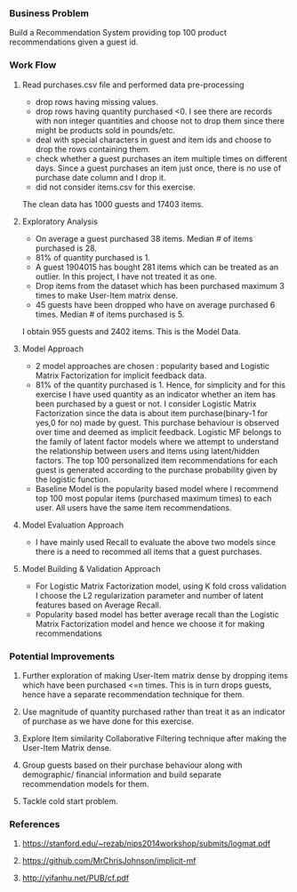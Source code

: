 ### Business Problem

Build a Recommendation System providing top 100 product recommendations given a guest id.

### Work Flow 

1. Read purchases.csv file and performed data pre-processing 

      - drop rows having missing values.
      - drop rows having quantity purchased <0. I see there are records with non integer quantities and choose not to drop them 
        since there might be products sold in pounds/etc.
      - deal with special characters in guest and item ids and choose to drop the rows containing them.
      - check whether a guest purchases an item multiple times on different days. Since a guest purchases an item just once, 
        there is no use of purchase date column and I drop it.
      - did not consider items.csv for this exercise.
      
      The clean data has 1000 guests and 17403 items.
      
2. Exploratory Analysis

      - On average a guest purchased 38 items. Median # of items purchased is 28.
      - 81% of quantity purchased is 1.
      - A guest 1904015 has bought 281 items which can be treated as an outlier. In this project, I have not treated it as one.
      - Drop items from the dataset which has been purchased maximum 3 times to make User-Item matrix dense. 
      - 45 guests have been dropped who have on average purchased 6 times. Median # of items purchased is 5.
      
      I obtain 955 guests and 2402 items. This is the Model Data.
      
3. Model Approach

      - 2 model approaches are chosen : popularity based and Logistic Matrix Factorization for implicit feedback data. 
      - 81% of the quantity purchased is 1. Hence, for simplicity and for this exercise I have used quantity as an indicator whether an 
        item has been purchased by a guest or not. I consider Logistic Matrix Factorization since the data is about item purchase(binary-1 
        for yes,0 for no) made by guest. This purchase behaviour is observed over time and deemed as implicit feedback. Logistic MF 
        belongs to the family of latent factor models where we attempt to understand the relationship between users and items using 
        latent/hidden factors. The top 100 personalized item recommendations for each guest is generated according to the purchase 
        probability given by the logistic function. 
      - Baseline Model is the popularity based model where I recommend top 100 most popular items (purchased maximum times) to each user. 
        All users have the same item recommendations. 

4. Model Evaluation Approach

      -  I have mainly used Recall to evaluate the above two models since there is a need to recommed all items that a guest purchases. 
 
5. Model Building & Validation Approach   

      - For Logistic Matrix Factorization model, using K fold cross validation I choose the L2 regularization parameter and number of 
        latent features based on Average Recall.
      - Popularity based model has better average recall than the Logistic Matrix Factorization model and hence we choose it for making 
        recommendations





### Potential Improvements

1. Further exploration of making User-Item matrix dense by dropping items which have been purchased <=n times. This is in turn drops  guests, hence have a separate recommendation technique for them. 

2. Use magnitude of quantity purchased rather than treat it as an indicator of purchase as we have done for this exercise. 

3. Explore Item similarity Collaborative Filtering technique after making the User-Item Matrix dense.

4. Group guests based on their purchase behaviour along with demographic/ financial information and build separate  
   recommendation models for them. 
   
5. Tackle cold start problem.
   
### References

1. https://stanford.edu/~rezab/nips2014workshop/submits/logmat.pdf

2. https://github.com/MrChrisJohnson/implicit-mf

3. http://yifanhu.net/PUB/cf.pdf




        
        
        
        
      
      
